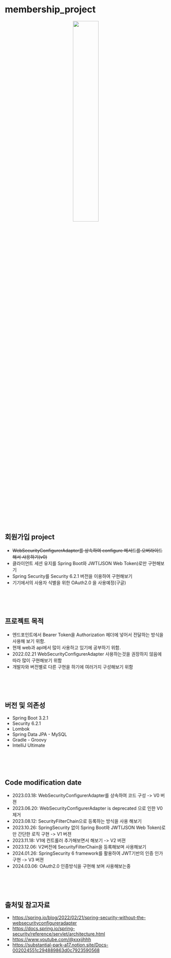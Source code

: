 # membership_project


<div align="center">
  <img style="width:40%; display:block; margin:0 auto;" src="https://github.com/LouiIII3/membership_project/assets/119919129/055b7c53-4c1e-4051-901d-78478613f855"/>
</div>

<h2>회원가입 project</h2>

- <s>WebSecurityConfigurerAdapter를 상속하여 configure 메서드를 오버라이드 해서 사용하기(v0)</s>
- 클라이언트 세션 유지를 Spring Boot와 JWT(JSON Web Token)로만 구현해보기
- Spring Security를 Security 6.2.1 버전을 이용하여 구현해보기
- 기기에서의 사용자 식별을 위한 OAuth2.0 을 사용예정(구글)

<br><br><br>
<h2>프로젝트 목적</h2>

- 엔드포인트에서 Bearer Token을 Authorization 헤더에 넣어서 전달하는 방식을 사용해 보기 위함.
- 현재 web과 api에서 많이 사용하고 있기에 공부하기 위함.
- 2022.02.21 WebSecurityConfigurerAdapter 사용하는것을 권장하지 않음에 따라 많이 구현해보기 위함
- 개발자와 버전별로 다른 구현을 하기에 여러가지 구성해보기 위함

<br><br><br>
<h2>버전 및 의존성</h2>

- Spring Boot 3.2.1
- Security 6.2.1
- Lombok
- Spring Data JPA - MySQL
- Gradle - Groovy
- IntelliJ Ultimate


<br><br><br>
<h2>Code modification date</h2>

  - 2023.03.18: WebSecurityConfigurerAdapter를 상속하여 코드 구성 -> V0 버젼<br>
  - 2023.06.20: WebSecurityConfigurerAdapter is deprecated 으로 인한 V0제거 <br>
  - 2023.08.12: SecurityFilterChain으로 등록하는 방식을 사용 해보기<br>
  - 2023.10.26: SpringSecurity 없이 Spring Boot와 JWT(JSON Web Token)로만 간단한 로직 구현 -> V1 버젼
  - 2023.11.18: V1에 컨트롤러 추가해보면서 해보기 -> V2 버젼
  - 2023.12.06: V2버전에 SecurityFilterChain을 등록해보며 사용해보기
  - 2024.01.26: SpringSecurity 6 framework를 활용하여 JWT기반의 인증 인가 구현 -> V3 버젼
  - 2024.03.06: OAuth2.0 인증방식을 구현해 보며 사용해보는중
 



<br><br><br>
<h2>출처및 참고자료</h2>

- https://spring.io/blog/2022/02/21/spring-security-without-the-websecurityconfigureradapter
- https://docs.spring.io/spring-security/reference/servlet/architecture.html
- https://www.youtube.com/@xxxjjhhh
- https://substantial-park-a17.notion.site/Docs-002024551c294889863d0c7923590568
